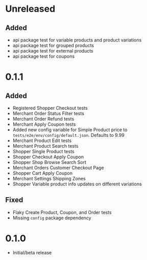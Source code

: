 # Unreleased

## Added

- api package test for variable products and product variations
- api package test for grouped products
- api package test for external products
- api package test for coupons

# 0.1.1

## Added

- Registered Shopper Checkout tests
- Merchant Order Status Filter tests
- Merchant Order Refund tests
- Merchant Apply Coupon tests
- Added new config variable for Simple Product price to `tests/e2e/env/config/default.json`. Defaults to 9.99
- Merchant Product Edit tests
- Merchant Product Search tests
- Shopper Single Product tests
- Shopper Checkout Apply Coupon
- Shopper Shop Browse Search Sort
- Merchant Orders Customer Checkout Page
- Shopper Cart Apply Coupon
- Merchant Settings Shipping Zones
- Shopper Variable product info updates on different variations

## Fixed

- Flaky Create Product, Coupon, and Order tests
- Missing `config` package dependency

# 0.1.0

- Initial/beta release

